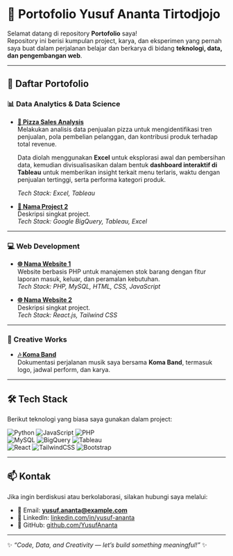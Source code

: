 # 🌟 Portofolio Yusuf Ananta Tirtodjojo  

Selamat datang di repository **Portofolio** saya!  
Repository ini berisi kumpulan project, karya, dan eksperimen yang pernah saya buat dalam perjalanan belajar dan berkarya di bidang **teknologi, data, dan pengembangan web**.  

---

## 🚀 Daftar Portofolio  

### 📊 Data Analytics & Data Science
- **[📂 Pizza Sales Analysis](https://drive.google.com/drive/folders/1okIZYHq9AMXodHtb1GQhTRXVkNU_FAIi?usp=sharing)**  
  Melakukan analisis data penjualan pizza untuk mengidentifikasi tren penjualan, pola pembelian pelanggan, dan kontribusi produk terhadap total revenue.

  Data diolah menggunakan **Excel** untuk eksplorasi awal dan pembersihan data, kemudian divisualisasikan dalam bentuk **dashboard interaktif di Tableau** untuk memberikan insight terkait menu terlaris, waktu dengan penjualan tertinggi, serta performa kategori produk.
  
  _Tech Stack: Excel, Tableau_

- **[📂 Nama Project 2](#)**  
  Deskripsi singkat project.  
  _Tech Stack: Google BigQuery, Tableau, Excel_  

---

### 💻 Web Development
- **[🌐 Nama Website 1](#)**  
  Website berbasis PHP untuk manajemen stok barang dengan fitur laporan masuk, keluar, dan peramalan kebutuhan.  
  _Tech Stack: PHP, MySQL, HTML, CSS, JavaScript_

- **[🌐 Nama Website 2](#)**  
  Deskripsi singkat project.  
  _Tech Stack: React.js, Tailwind CSS_  

---

### 🎵 Creative Works
- **[🎶 Koma Band](#)**  
  Dokumentasi perjalanan musik saya bersama **Koma Band**, termasuk logo, jadwal perform, dan karya.  

---

## 🛠️ Tech Stack
Berikut teknologi yang biasa saya gunakan dalam project:  

![Python](https://img.shields.io/badge/Python-3776AB?style=for-the-badge&logo=python&logoColor=white)
![JavaScript](https://img.shields.io/badge/JavaScript-F7DF1E?style=for-the-badge&logo=javascript&logoColor=black)
![PHP](https://img.shields.io/badge/PHP-777BB4?style=for-the-badge&logo=php&logoColor=white)  
![MySQL](https://img.shields.io/badge/MySQL-4479A1?style=for-the-badge&logo=mysql&logoColor=white)
![BigQuery](https://img.shields.io/badge/BigQuery-669DF6?style=for-the-badge&logo=google-bigquery&logoColor=white)
![Tableau](https://img.shields.io/badge/Tableau-E97627?style=for-the-badge&logo=tableau&logoColor=white)  
![React](https://img.shields.io/badge/React-20232A?style=for-the-badge&logo=react&logoColor=61DAFB)
![TailwindCSS](https://img.shields.io/badge/Tailwind_CSS-38B2AC?style=for-the-badge&logo=tailwind-css&logoColor=white)
![Bootstrap](https://img.shields.io/badge/Bootstrap-563D7C?style=for-the-badge&logo=bootstrap&logoColor=white)  

---

## 📫 Kontak
Jika ingin berdiskusi atau berkolaborasi, silakan hubungi saya melalui:  

- 📧 Email: **yusuf.ananta@example.com**  
- 💼 LinkedIn: [linkedin.com/in/yusuf-ananta](#)  
- 📂 GitHub: [github.com/YusufAnanta](#)  

---

✨ _“Code, Data, and Creativity — let’s build something meaningful!”_ ✨
